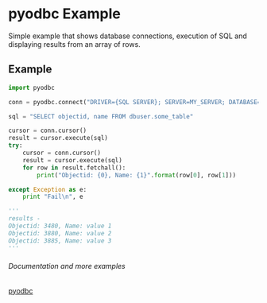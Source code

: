 pyodbc Example
===================

Simple example that shows database connections, execution of SQL and displaying results from an array of rows.

## Example

```python
import pyodbc

conn = pyodbc.connect("DRIVER={SQL SERVER}; SERVER=MY_SERVER; DATABASE=MY_DATABASE; UID=dbuser; PWD=password123")

sql = "SELECT objectid, name FROM dbuser.some_table"

cursor = conn.cursor()
result = cursor.execute(sql)
try:
    cursor = conn.cursor()
    result = cursor.execute(sql)
    for row in result.fetchall():
        print("Objectid: {0}, Name: {1}".format(row[0], row[1]))

except Exception as e:
    print "Fail\n", e

'''
results -
Objectid: 3480, Name: value 1
Objectid: 3880, Name: value 2
Objectid: 3885, Name: value 3
'''
```

###### Documentation and more examples
[pyodbc][1]

[1]: https://mkleehammer.github.io/pyodbc/
